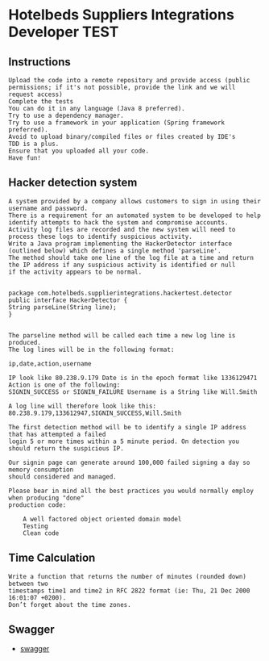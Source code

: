 # Hotelbeds Suppliers Integrations Developer TEST


## Instructions

	Upload the code into a remote repository and provide access (public permissions; if it's not possible, provide the link and we will request access)
	Complete the tests
	You can do it in any language (Java 8 preferred).
	Try to use a dependency manager.
	Try to use a framework in your application (Spring framework preferred).
	Avoid to upload binary/compiled files or files created by IDE's
	TDD is a plus.
	Ensure that you uploaded all your code.
	Have fun!

## Hacker detection system
	A system provided by a company allows customers to sign in using their username and password. 
	There is a requirement for an automated system to be developed to help identify attempts to hack the system and compromise accounts. 
	Activity log files are recorded and the new system will need to process these logs to identify suspicious activity.
	Write a Java program implementing the HackerDetector interface (outlined below) which defines a single method 'parseLine'. 
	The method should take one line of the log file at a time and return the IP address if any suspicious activity is identified or null 
	if the activity appears to be normal.


	package com.hotelbeds.supplierintegrations.hackertest.detector
	public interface HackerDetector {
	String parseLine(String line);
	}


	The parseline method will be called each time a new log line is produced.
	The log lines will be in the following format:
	
	ip,date,action,username
	
	IP look like 80.238.9.179 Date is in the epoch format like 1336129471 Action is one of the following:
	SIGNIN_SUCCESS or SIGNIN_FAILURE Username is a String like Will.Smith
	
	A log line will therefore look like this: 80.238.9.179,133612947,SIGNIN_SUCCESS,Will.Smith
	
	The first detection method will be to identify a single IP address that has attempted a failed
	login 5 or more times within a 5 minute period. On detection you should return the suspicious IP.
	
	Our signin page can generate around 100,000 failed signing a day so memory consumption
	should considered and managed.
	
	Please bear in mind all the best practices you would normally employ when producing "done"
	production code:

		A well factored object oriented domain model
		Testing
		Clean code

## Time Calculation

	Write a function that returns the number of minutes (rounded down) between two
	timestamps time1 and time2 in RFC 2822 format (ie: Thu, 21 Dec 2000 16:01:07 +0200).
	Don’t forget about the time zones.
	

## Swagger

* [swagger](http://localhost:8080/hackerdetector-test-hotelbeds/swagger-ui/)
	
